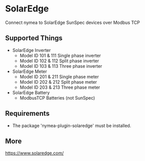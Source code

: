 # SolarEdge

Connect nymea to SolarEdge SunSpec devices over Modbus TCP

## Supported Things

* SolarEdge Inverter
	* Model ID 101 & 111 Single phase inverter
	* Model ID 102 & 112 Split phase inverter
	* Model ID 103 & 113 Three phase inverter
* SolarEdge Meter
	* Model ID 201 & 211 Single phase meter
	* Model ID 202 & 212 Split phase meter
	* Model ID 203 & 213 Three phase meter
* SolarEdge Battery 
	* ModbusTCP Batteries (not SunSpec)

## Requirements

* The package 'nymea-plugin-solaredge' must be installed.

## More
https://www.solaredge.com/
